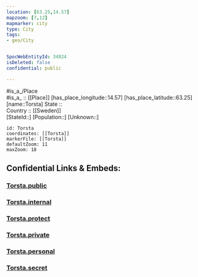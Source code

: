 ```yaml
---
location: [63.25,14.57] 
mapzoom: [7,12] 
mapmarker: city 
type: City
tags:
- geo/City


SpocWebEntityId: 34924
isDeleted: false
confidential: public

---
```

#is_a_/Place  
#is_a_ :: [[Place]] 
[has_place_longitude::14.57] 
[has_place_latitude::63.25] 
[name::Torsta] 
State ::  
Country :: [[Sweden]]  
[StateId::] 
[Population::] 
[Unknown::] 


```leaflet
id: Torsta
coordinates: [[Torsta]] 
markerFile: [[Torsta]] 
defaultZoom: 11 
maxZoom: 18
```


## Confidential Links & Embeds: 

### [Torsta.public](/_public/\Earth\Continent\Europe\Europe~North\Sweden\Provinces~Sweden\Jämtland\CityTorsta.public.md) 

### [Torsta.internal](/_internal/\Earth\Continent\Europe\Europe~North\Sweden\Provinces~Sweden\Jämtland\CityTorsta.internal.md) 

### [Torsta.protect](/_protect/\Earth\Continent\Europe\Europe~North\Sweden\Provinces~Sweden\Jämtland\CityTorsta.protect.md) 

### [Torsta.private](/_private/\Earth\Continent\Europe\Europe~North\Sweden\Provinces~Sweden\Jämtland\CityTorsta.private.md) 

### [Torsta.personal](/_personal/\Earth\Continent\Europe\Europe~North\Sweden\Provinces~Sweden\Jämtland\CityTorsta.personal.md) 

### [Torsta.secret](/_secret/\Earth\Continent\Europe\Europe~North\Sweden\Provinces~Sweden\Jämtland\CityTorsta.secret.md)

